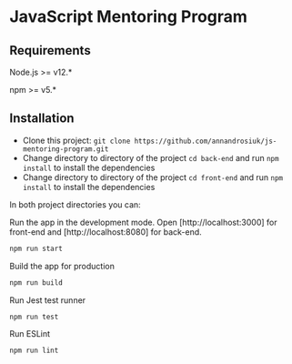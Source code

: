 # JavaScript Mentoring Program

## Requirements

Node.js >= v12.*

npm >= v5.*

## Installation

- Clone this project: `git clone https://github.com/annandrosiuk/js-mentoring-program.git`
- Change directory to directory of the project `cd back-end` and run `npm install` to install the dependencies
- Change directory to directory of the project `cd front-end` and run `npm install` to install the dependencies

In both project directories you can:

Run the app in the development mode.
Open [http://localhost:3000] for front-end and [http://localhost:8080] for back-end.

```sh
npm run start
```

Build the app for production

```sh
npm run build
```

Run Jest test runner

```sh
npm run test
```

Run ESLint

```sh
npm run lint
```
